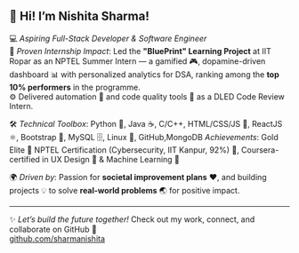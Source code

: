 ## 👋 Hi! I’m Nishita Sharma!

💻 *Aspiring Full-Stack Developer & Software Engineer*  
🚀 *Proven Internship Impact*: Led the **"BluePrint" Learning Project** at IIT Ropar as an NPTEL Summer Intern — a gamified 🎮, dopamine-driven dashboard 📊 with personalized analytics for DSA, ranking among the **top 10% performers** in the programme.  
⚙️ Delivered automation 🤖 and code quality tools 🧪 as a DLED Code Review Intern.

 🛠️ *Technical Toolbox*: Python 🐍, Java ☕, C/C++, HTML/CSS/JS 🎨, ReactJS ⚛️, Bootstrap 🎯, MySQL 🗄️, Linux 🐧, GitHub,MongoDB 
  *Achievements*: Gold Elite 🥇 NPTEL Certification (Cybersecurity, IIT Kanpur, 92%) 🔐, Coursera-certified in UX Design 🎨 & Machine Learning 🤖  

🌍 *Driven by*: Passion for **societal improvement plans** ❤️, and building projects 💡 to solve **real-world problems** 🌏 for positive impact.  

---

✨ *Let’s build the future together!* Check out my work, connect, and collaborate on GitHub 🔗  
[github.com/sharmanishita](https://github.com/sharmanishita)

